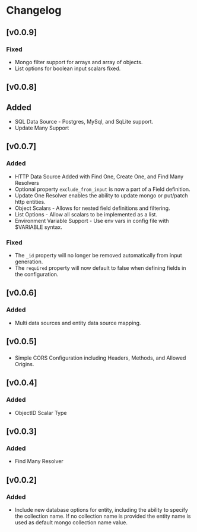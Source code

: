 # Changelog

## [v0.0.9]

### Fixed

- Mongo filter support for arrays and array of objects.
- List options for boolean input scalars fixed.

## [v0.0.8]

## Added

- SQL Data Source - Postgres, MySql, and SqLite support.
- Update Many Support

## [v0.0.7]

### Added

- HTTP Data Source Added with Find One, Create One, and Find Many Resolvers
- Optional property `exclude_from_input` is now a part of a Field definition.
- Update One Resolver enables the ability to update mongo or put/patch http entities.
- Object Scalars - Allows for nested field definitions and filtering.
- List Options - Allow all scalars to be implemented as a list.
- Environment Variable Support - Use env vars in config file with $VARIABLE syntax.

### Fixed

- The `_id` property will no longer be removed automatically from input generation.
- The `required` property will now default to false when defining fields in the configuration.

## [v0.0.6]

### Added

- Multi data sources and entity data source mapping.

## [v0.0.5]

###

- Simple CORS Configuration including Headers, Methods, and Allowed Origins.

## [v0.0.4]

### Added

- ObjectID Scalar Type

## [v0.0.3]

### Added

- Find Many Resolver

## [v0.0.2]

### Added

- Include new database options for entity, including the ability to specify the collection name. If no collection name is provided the entity name is used as default mongo collection name value.
